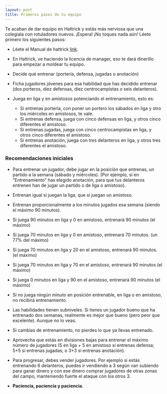 ```yaml
---
layout: post
title: Primeros pasos de tu equipo
---
```


Te acaban de dar equipo en Hattrick y estás más nerviosa que una colegiala con rotuladores nuevos. ¡Espera! ¡No toques nada aún! Léete primero los siguientes pasos:

- Léete el Manual de hattrick [link](https://www.hattrick.org/es/Help/Rules/Complete.aspx).

- En Hattrick, ve haciendo la licencia de manager, eso te dará dinerillo para empezar a moldear tu equipo.

- Decide qué entrenar (portería, defensa, jugadas o anotación)

- Ficha jugadores jóvenes para esa habilidad que has decidido entrenar (dos porteros, diez defensas, diez centrocampistas o seis delanteros).

- Juega en liga y en amistosos potenciando el entrenamiento, esto es:

    - Si entrenas portería, con poner un portero los sábados en liga y otro los miércoles en amistosos, te vale.
    - Si entrenas defensa, juega con cinco defensas en liga, y otros cinco diferentes el amistoso.
    - Si entrenas jugadas, juega con cinco centrocampistas en liga, y otros cinco diferentes el amistoso.
    - Si entrenas anotación, juega con tres delanteros en liga, y otros tres diferentes el amistoso.


### Recomendaciones iniciales

- Para entrenar un jugador, debe jugar en la posición que entrenas, un partido a la semana (sábado y miércoles). (Por ejemplo, si en "Entrenamiento" has elegido anotación, para que tus delanteros entrenen han de jugar un partido o de liga o amistoso).

- Entrenan igual si juegan la liga, que si juegan un amistoso.

- Entrenan proporcionalmente a los minutos jugados esa semana (siendo el máximo 90 minutos).

- Si juega 90 minutos en liga y 0 en amistoso, entrenará 90 minutos (el máximo)

- Si juega 70 minutos en liga y 0 en amistoso, entrenará 70 minutos. (un 77% del máximo)

- Si juega 70 minutos en liga y 20 en el amistoso, entrenará 90 minutos. (el máximo)

- Si juega 70 minutos en liga y 70 en el amistoso, entrenará 90 minutos (el máximo)

- Si juega 0 minutos en liga y 90 en el amistoso, entrenará 90 minutos (el máximo)

- Si no juega ningún minuto en posición entrenable, en liga o en amistoso, no recibirá entrenamiento.

- Las habilidades tienen subniveles. Si tienes un jugador bueno que ha entrenado dos semanas, realmente es mejor que bueno (pero peor que excelente). Aunque no lo veas.

- Si cambias de entrenamiento, no pierdes lo que ya llevas entrenado.

- Aprovecha que estás en divisiones bajas para entrenar el máximo número de jugadores (5 en liga + 5 en amistoso si entrenas defensa; 5+5 si entrenas jugadas; o 3+3 si entrenas anotación).

- Para progresar, debes vender jugadores. Por ejemplo si estás entrenando 6 delanteros, puedes ir vendiendo a 3 según van subiendo para ganar dinero y con ese dinero comprar jugadores de otras zonas del campo, manteniendo fuerte el ataque con los otros 3.

- **Paciencia, paciencia y paciencia.**
